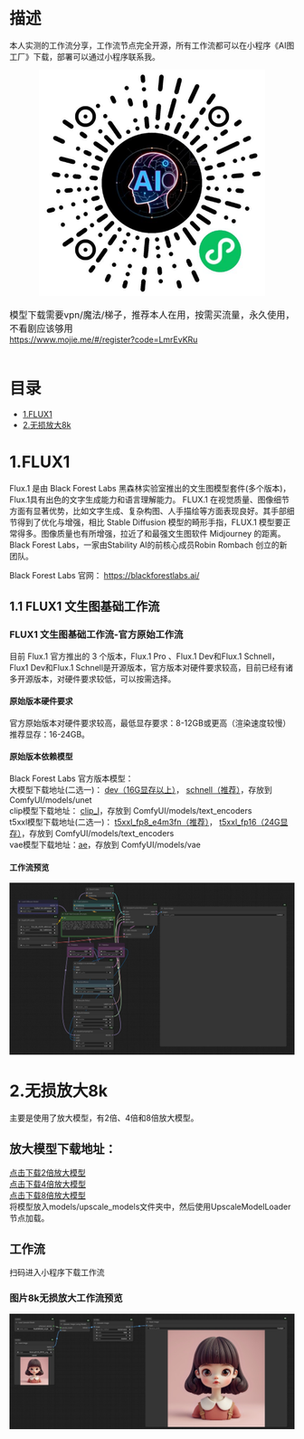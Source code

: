 # 描述
本人实测的工作流分享，工作流节点完全开源，所有工作流都可以在小程序《AI图工厂》下载，部署可以通过小程序联系我。
<br/>
<div align="center">
    <img src="assets/miniapp/miniapp.jpg" width="400" alt="AI图工厂" />
</div>

<br/>
<span style="font-size:16px;" >模型下载需要vpn/魔法/梯子，推荐本人在用，按需买流量，永久使用，不看剧应该够用</span>
<br/>
<a href="https://www.mojie.me/#/register?code=LmrEvKRu">https://www.mojie.me/#/register?code=LmrEvKRu</a>
<br/>
<br/>

# 目录

- [1.FLUX1](#1.FLUX1)
- [2.无损放大8k](#2.无损放大8k)

# 1.FLUX1 <a id="1.FLUX1"></a>

Flux.1 是由 Black Forest Labs 黑森林实验室推出的文生图模型套件(多个版本)，Flux.1具有出色的文字生成能力和语言理解能力。 FLUX.1 在视觉质量、图像细节方面有显著优势，比如文字生成、复杂构图、人手描绘等方面表现良好。其手部细节得到了优化与增强，相比 Stable Diffusion 模型的畸形手指，FLUX.1 模型要正常得多。图像质量也有所增强，拉近了和最强文生图软件 Midjourney 的距离。 Black Forest Labs，一家由Stability AI的前核心成员Robin Rombach 创立的新团队。

Black Forest Labs 官网： https://blackforestlabs.ai/

## 1.1 FLUX1 文生图基础工作流

### FLUX1 文生图基础工作流-官方原始工作流
目前 Flux.1 官方推出的 3 个版本，Flux.1 Pro 、Flux.1 Dev和Flux.1 Schnell，Flux1 Dev和Flux.1 Schnell是开源版本，官方版本对硬件要求较高，目前已经有诸多开源版本，对硬件要求较低，可以按需选择。
#### 原始版本硬件要求
官方原始版本对硬件要求较高，最低显存要求：8-12GB或更高（渲染速度较慢） 推荐显存：16-24GB。

#### 原始版本依赖模型
Black Forest Labs 官方版本模型：
<br/>
大模型下载地址(二选一)：
<a href="https://huggingface.co/black-forest-labs/FLUX.1-dev/blob/main/flux1-dev.safetensors">dev（16G显存以上）</a>，
<a href="https://huggingface.co/black-forest-labs/FLUX.1-schnell">schnell（推荐）</a>，存放到 ComfyUI/models/unet
<br>
clip模型下载地址：
<a href="https://huggingface.co/comfyanonymous/flux_text_encoders/blob/main/clip_l.safetensors">clip_l</a>，存放到 ComfyUI/models/text_encoders
<br/>
t5xxl模型下载地址(二选一)：
<a href="https://huggingface.co/comfyanonymous/flux_text_encoders/blob/main/t5xxl_fp8_e4m3fn.safetensors">t5xxl_fp8_e4m3fn（推荐）</a>，
<a href="https://huggingface.co/comfyanonymous/flux_text_encoders/blob/main/t5xxl_fp16.safetensors">t5xxl_fp16（24G显存）</a>，存放到 ComfyUI/models/text_encoders
<br/>
vae模型下载地址：<a href="https://huggingface.co/black-forest-labs/FLUX.1-schnell/blob/main/ae.safetensors">ae</a>，存放到 ComfyUI/models/vae

#### 工作流预览
<img src="assets/miniapp/flux1_guanfang_yuanshi.jpg" width="800px" alt="AI图工厂" />

# 2.无损放大8k <a id="2.无损放大8k"></a>
主要是使用了放大模型，有2倍、4倍和8倍放大模型。
<br/>
## 放大模型下载地址：
<a href="https://huggingface.co/ai-forever/Real-ESRGAN/blob/main/RealESRGAN_x2.pth">点击下载2倍放大模型</a>
<br/>
<a href="https://huggingface.co/ai-forever/Real-ESRGAN/blob/main/RealESRGAN_x4.pth">点击下载4倍放大模型</a>
<br/>
<a href="https://huggingface.co/ai-forever/Real-ESRGAN/blob/main/RealESRGAN_x4.pth">点击下载8倍放大模型</a>
<br/>
将模型放入models/upscale_models文件夹中，然后使用UpscaleModelLoader节点加载。
## 工作流
扫码进入小程序下载工作流<br/>
### 图片8k无损放大工作流预览
<img src="assets/miniapp/upscale_8k.jpg" width="800px" alt="AI图工厂" />
